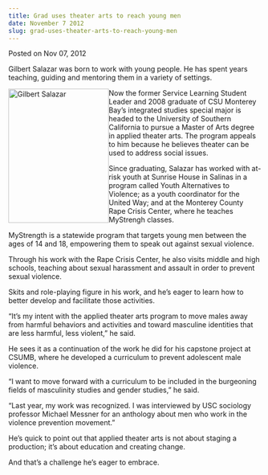 ```yaml
---
title: Grad uses theater arts to reach young men
date: November 7 2012
slug: grad-uses-theater-arts-to-reach-young-men
---
```





<span class="date">Posted on Nov 07, 2012    </span>
<p>Gilbert Salazar was born to work with young people. He has spent
years teaching, guiding and mentoring them in a variety of
settings.</p>
<p><img alt="Gilbert Salazar" src="http://news.csumb.edu/sites/default/files/65/attachments/news/images/salazar_gilbert.jpg" style="float:left; width:200px; height:267px">Now the former
Service Learning Student Leader and 2008 graduate of CSU Monterey
Bay&#x2019;s integrated studies special major is headed to the University
of Southern California to pursue a Master of Arts degree in applied
theater arts. The program appeals to him because he believes
theater can be used to address social issues.</img></p>
<p>Since graduating, Salazar has worked with at-risk youth at
Sunrise House in Salinas in a program called Youth Alternatives to
Violence; as a youth coordinator for the United Way; and at the
Monterey County Rape Crisis Center, where he teaches MyStrengh
classes.</p>
<p>MyStrength is a statewide program that targets young men between
the ages of 14 and 18, empowering them to speak out against sexual
violence.</p>
<p>Through his work with the Rape Crisis Center, he also visits
middle and high schools, teaching about sexual harassment and
assault in order to prevent sexual violence.</p>
<p>Skits and role-playing figure in his work, and he&#x2019;s eager to
learn how to better develop and facilitate those activities.</p>
<p>&#x201C;It&#x2019;s my intent with the applied theater arts program to move
males away from harmful behaviors and activities and toward
masculine identities that are less harmful, less violent,&#x201D; he
said.</p>
<p>He sees it as a continuation of the work he did for his capstone
project at CSUMB, where he developed a curriculum to prevent
adolescent male violence.</p>
<p>&#x201C;I want to move forward with a curriculum to be included in the
burgeoning fields of masculinity studies and gender studies,&#x201D; he
said.</p>
<p>&#x201C;Last year, my work was recognized. I was interviewed by USC
sociology professor Michael Messner for an anthology about men who
work in the violence prevention movement.&#x201D;</p>
<p>He&#x2019;s quick to point out that applied theater arts is not about
staging a production; it&#x2019;s about education and creating change.</p>
<p>And that&#x2019;s a challenge he&#x2019;s eager to embrace.</p>
<p><br>
&#xA0;</br></p>





